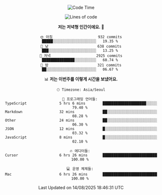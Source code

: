 <div align='center'>
 
<!--START_SECTION:waka-->
![Code Time](http://img.shields.io/badge/Code%20Time-4%2C549%20hrs%2014%20mins-blue)

![Lines of code](https://img.shields.io/badge/%EC%A0%80%EB%8A%94%20%EC%97%AC%ED%83%9C%EA%B9%8C%EC%A7%80%20-2.0%20million%20%EC%A4%84%EC%9D%98%20%EC%BD%94%EB%93%9C%EB%A5%BC%20%EC%9E%91%EC%84%B1%ED%96%88%EC%96%B4%EC%9A%94.-blue)

**저는 저녁형 인간이에요. 🦉** 

```text
🌞 아침                     932 commits         █████░░░░░░░░░░░░░░░░░░░░   19.35 % 
🌆 낮　                     638 commits         ███░░░░░░░░░░░░░░░░░░░░░░   13.25 % 
🌃 저녁                     2925 commits        ███████████████░░░░░░░░░░   60.74 % 
🌙 밤　                     321 commits         ██░░░░░░░░░░░░░░░░░░░░░░░   06.67 % 
```


📊 **저는 이번주를 이렇게 시간을 보냈어요.** 

```text
🕑︎ Timezone: Asia/Seoul

💬 프로그래밍 언어들: 
TypeScript               5 hrs 6 mins        ████████████████████░░░░░   79.40 % 
Markdown                 32 mins             ██░░░░░░░░░░░░░░░░░░░░░░░   08.28 % 
Other                    24 mins             ██░░░░░░░░░░░░░░░░░░░░░░░   06.30 % 
JSON                     12 mins             █░░░░░░░░░░░░░░░░░░░░░░░░   03.32 % 
JavaScript               8 mins              █░░░░░░░░░░░░░░░░░░░░░░░░   02.10 % 

🔥 에디터들: 
Cursor                   6 hrs 26 mins       █████████████████████████   100.00 % 

💻 운영 체제들: 
Mac                      6 hrs 26 mins       █████████████████████████   100.00 % 
```


 Last Updated on 14/08/2025 18:46:31 UTC
<!--END_SECTION:waka-->
 </div>
<!---
Emewjin/Emewjin is a ✨ special ✨ repository because its `README.md` (this file) appears on your GitHub profile.
You can click the Preview link to take a look at your changes.
--->
